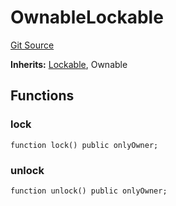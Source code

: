 # OwnableLockable
[Git Source](https://github.com/maticnetwork/contracts/blob/155f729fd8db0676297384375468d4d45b8aa44e/contracts/common/mixin/OwnableLockable.sol)

**Inherits:**
[Lockable](/contracts/common/mixin/Lockable.sol/contract.Lockable.md), Ownable


## Functions
### lock


```solidity
function lock() public onlyOwner;
```

### unlock


```solidity
function unlock() public onlyOwner;
```

